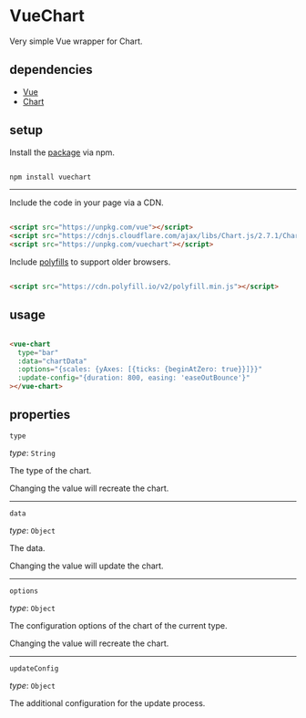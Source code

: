 # VueChart

Very simple Vue wrapper for Chart.

## dependencies

- [Vue](https://github.com/vuejs/vue)
- [Chart](https://github.com/chartjs/Chart.js)

## setup

Install the [package](https://www.npmjs.com/package/vuechart) via npm.

```sh

npm install vuechart

```

---

Include the code in your page via a CDN.

```html

<script src="https://unpkg.com/vue"></script>
<script src="https://cdnjs.cloudflare.com/ajax/libs/Chart.js/2.7.1/Chart.min.js"></script>
<script src="https://unpkg.com/vuechart"></script>

```

Include [polyfills](https://polyfill.io/) to support older browsers.

```html

<script src="https://cdn.polyfill.io/v2/polyfill.min.js"></script>

```

## usage

```html

<vue-chart
  type="bar"
  :data="chartData"
  :options="{scales: {yAxes: [{ticks: {beginAtZero: true}}]}}"
  :update-config="{duration: 800, easing: 'easeOutBounce'}"
></vue-chart>

```

## properties

`type`

*type*: `String`

The type of the chart.

Changing the value will recreate the chart.

---

`data`

*type*: `Object`

The data.

Changing the value will update the chart.

---

`options`

*type*: `Object`

The configuration options of the chart of the current type.

Changing the value will recreate the chart.

---

`updateConfig`

*type*: `Object`

The additional configuration for the update process.
